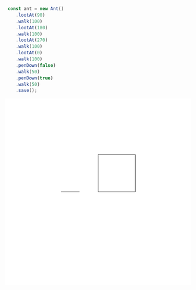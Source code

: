 ```ts
 const ant = new Ant()
    .lootAt(90)
    .walk(100)
    .lootAt(180)
    .walk(100)
    .lootAt(270)
    .walk(100)
    .lootAt(0)
    .walk(100)
    .penDown(false)
    .walk(50)
    .penDown(true)
    .walk(50)
    .save();
```

<img src="./images/download.png">